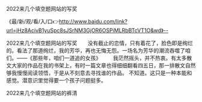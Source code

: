 2022来几个填空题网站的写奖

《最/新/观/看/入/口👉http://www.baidu.com/link?url=jHz8AcivB1yuSpc8sJSrNM3GjOR6OSPiMLRbBTcVT1O&wd》--

2022来几个填空题网站的写奖　　没有截止的恋情，只有着花了，脸色即是绚烂的。看法了那道绚烂，我的芳华，再也无悔无怨。一场名为芳华的潮流吞噬了咱们。——《那些年，咱们一道追的女孩》
　　我茫然摇头，并不热衷。有太多散文大家的作品在我的书架上，有时一篇文章也得细细翻看四五日，那一排散文自然够我慢慢阅读领悟，于是从不刻意去寻找谁的作品。
不知道。这只是一种本能和感觉。潜意识里觉得要一个孩子问题挺多。





2022来几个填空题网站的裤清
